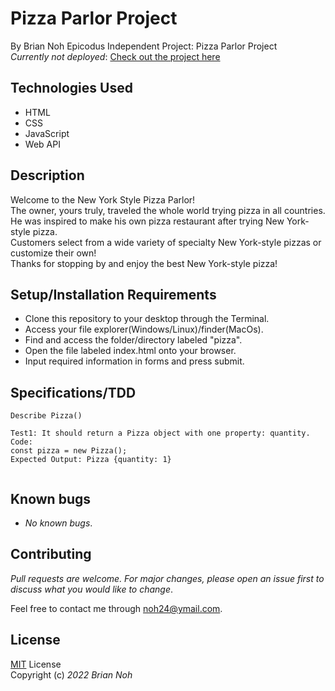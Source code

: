 # Pizza Parlor Project
By Brian Noh
Epicodus Independent Project: Pizza Parlor Project   
_Currently not deployed_: [Check out the project here](noh24.github.com/pizza/)

## Technologies Used  
* HTML
* CSS
* JavaScript
* Web API

## Description
Welcome to the New York Style Pizza Parlor!  
The owner, yours truly, traveled the whole world trying pizza in all countries.  
He was inspired to make his own pizza restaurant after trying New York-style pizza.  
Customers select from a wide variety of specialty New York-style pizzas or customize their own!  
Thanks for stopping by and enjoy the best New York-style pizza!

## Setup/Installation Requirements
* Clone this repository to your desktop through the Terminal.
* Access your file explorer(Windows/Linux)/finder(MacOs).
* Find and access the folder/directory labeled "pizza".
* Open the file labeled index.html onto your browser.
* Input required information in forms and press submit.

## Specifications/TDD
```
Describe Pizza()

Test1: It should return a Pizza object with one property: quantity.
Code: 
const pizza = new Pizza();
Expected Output: Pizza {quantity: 1}


```

## Known bugs
* _No known bugs_.

## Contributing
_Pull requests are welcome. For major changes, please open an issue first to discuss what you would like to change_.  
  
Feel free to contact me through <noh24@ymail.com>.

## License
[MIT](./license.txt) License  
Copyright (c) _2022 Brian Noh_